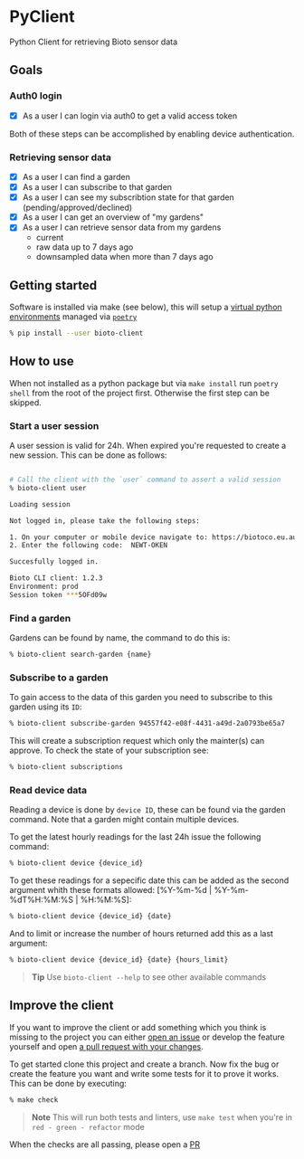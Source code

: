 # PyClient

Python Client for retrieving Bioto sensor data

## Goals

### Auth0 login

- [x] As a user I can login via auth0 to get a valid access token

Both of these steps can be accomplished by enabling device authentication.

### Retrieving sensor data

- [x] As a user I can find a garden
- [x] As a user I can subscribe to that garden
- [x] As a user I can see my subscribtion state for that garden
  (pending/approved/declined)
- [x] As a user I can get an overview of "my gardens"
- [x] As a user I can retrieve sensor data from my gardens
  - current
  - raw data up to 7 days ago
  - downsampled data when more than 7 days ago

## Getting started

Software is installed via make (see below), this will setup a [virtual python
environments][3] managed via [`poetry`][4]

```bash
% pip install --user bioto-client
```

## How to use

When not installed as a python package but via `make install` run `poetry shell`
from the root of the project first. Otherwise the first step can be skipped.

### Start a user session

A user session is valid for 24h. When expired you're requested to create a new
session. This can be done as follows:

```bash

# Call the client with the `user` command to assert a valid session
% bioto-client user

Loading session

Not logged in, please take the following steps:

1. On your computer or mobile device navigate to: https://biotoco.eu.auth0.com/activate?user_code=NEWT-OKEN
2. Enter the following code:  NEWT-OKEN

Succesfully logged in.

Bioto CLI client: 1.2.3
Environment: prod
Session token ***5OFd09w
```

### Find a garden

Gardens can be found by name, the command to do this is:

```bash
% bioto-client search-garden {name}
```

### Subscribe to a garden

To gain access to the data of this garden you need to subscribe to this garden
using its `ID`:

```bash
% bioto-client subscribe-garden 94557f42-e08f-4431-a49d-2a0793be65a7
```

This will create a subscription request which only the mainter(s) can approve.
To check the state of your subscription see:

```bash
% bioto-client subscriptions
```

### Read device data

Reading a device is done by `device ID`, these can be found via the garden
command. Note that a garden might contain multiple devices.

To get the latest hourly readings for the last 24h issue the following command:

```bash
% bioto-client device {device_id}
```

To get these readings for a sepecific date this can be added as the second
argument whith these formats allowed: [%Y-%m-%d | %Y-%m-%dT%H:%M:%S | %H:%M:%S]:

```bash
% bioto-client device {device_id} {date}
```

And to limit or increase the number of hours returned add this as a last
argument:

```bash
% bioto-client device {device_id} {date} {hours_limit}
```

> **Tip** Use `bioto-client --help` to see other available commands

## Improve the client

If you want to improve the client or add something which you think is missing to
the project you can either [open an issue][1] or develop the feature yourself
and open [a pull request with your changes][2].

To get started clone this project and create a branch. Now fix the bug or create
the feature you want and write some tests for it to prove it works. This can be
done by executing:

```bash
% make check
```

> **Note** This will run both tests and linters, use `make test` when you're in
`red - green - refactor` mode

When the checks are all passing, please open a [PR][2]

[1]: https://github.com/wearebioto/PyClient/issues
[2]: https://github.com/wearebioto/PyClient/pulls
[3]: https://docs.python.org/3/library/venv.html
[4]: https://python-poetry.org/docs/

